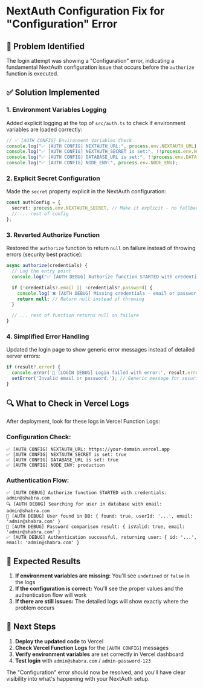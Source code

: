 # NextAuth Configuration Fix for "Configuration" Error

## 🚨 Problem Identified
The login attempt was showing a "Configuration" error, indicating a fundamental NextAuth configuration issue that occurs before the `authorize` function is executed.

## ✅ Solution Implemented

### **1. Environment Variables Logging**
Added explicit logging at the top of `src/auth.ts` to check if environment variables are loaded correctly:

```typescript
// ✅ [AUTH CONFIG] Environment Variables Check
console.log("✅ [AUTH CONFIG] NEXTAUTH_URL:", process.env.NEXTAUTH_URL);
console.log("✅ [AUTH CONFIG] NEXTAUTH_SECRET is set:", !!process.env.NEXTAUTH_SECRET);
console.log("✅ [AUTH CONFIG] DATABASE_URL is set:", !!process.env.DATABASE_URL);
console.log("✅ [AUTH CONFIG] NODE_ENV:", process.env.NODE_ENV);
```

### **2. Explicit Secret Configuration**
Made the `secret` property explicit in the NextAuth configuration:

```typescript
const authConfig = {
  secret: process.env.NEXTAUTH_SECRET, // Make it explicit - no fallback
  // ... rest of config
};
```

### **3. Reverted Authorize Function**
Restored the `authorize` function to return `null` on failure instead of throwing errors (security best practice):

```typescript
async authorize(credentials) {
  // Log the entry point
  console.log("✅ [AUTH DEBUG] Authorize function STARTED with credentials:", credentials?.email);

  if (!credentials?.email || !credentials?.password) {
    console.log('❌ [AUTH DEBUG] Missing credentials - email or password not provided');
    return null; // Return null instead of throwing
  }

  // ... rest of function returns null on failure
}
```

### **4. Simplified Error Handling**
Updated the login page to show generic error messages instead of detailed server errors:

```typescript
if (result?.error) {
  console.error('🔐 [LOGIN DEBUG] Login failed with error:', result.error);
  setError('Invalid email or password.'); // Generic message for security
}
```

## 🔍 What to Check in Vercel Logs

After deployment, look for these logs in Vercel Function Logs:

### **Configuration Check:**
```
✅ [AUTH CONFIG] NEXTAUTH_URL: https://your-domain.vercel.app
✅ [AUTH CONFIG] NEXTAUTH_SECRET is set: true
✅ [AUTH CONFIG] DATABASE_URL is set: true
✅ [AUTH CONFIG] NODE_ENV: production
```

### **Authentication Flow:**
```
✅ [AUTH DEBUG] Authorize function STARTED with credentials: admin@shabra.com
🔍 [AUTH DEBUG] Searching for user in database with email: admin@shabra.com
👤 [AUTH DEBUG] User found in DB: { found: true, userId: '...', email: 'admin@shabra.com' }
🔐 [AUTH DEBUG] Password comparison result: { isValid: true, email: 'admin@shabra.com' }
✅ [AUTH DEBUG] Authentication successful, returning user: { id: '...', email: 'admin@shabra.com' }
```

## 🎯 Expected Results

1. **If environment variables are missing:** You'll see `undefined` or `false` in the logs
2. **If the configuration is correct:** You'll see the proper values and the authentication flow will work
3. **If there are still issues:** The detailed logs will show exactly where the problem occurs

## 🚀 Next Steps

1. **Deploy the updated code** to Vercel
2. **Check Vercel Function Logs** for the `[AUTH CONFIG]` messages
3. **Verify environment variables** are set correctly in Vercel dashboard
4. **Test login** with `admin@shabra.com` / `admin-password-123`

The "Configuration" error should now be resolved, and you'll have clear visibility into what's happening with your NextAuth setup.
